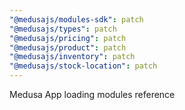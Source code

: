 ```yaml
---
"@medusajs/modules-sdk": patch
"@medusajs/types": patch
"@medusajs/pricing": patch
"@medusajs/product": patch
"@medusajs/inventory": patch
"@medusajs/stock-location": patch
---
```


Medusa App loading modules reference
